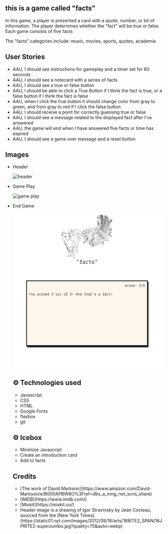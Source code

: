 ## this is a game called "facts"

<p> In this game, a player is presented a card with a quote, number, or bit of information. The player determines whether the "fact" will be true or false. Each game consists of five facts </p>

<p> The "facts" categories include: music, movies, sports, quotes, academia</p>




## User Stories
<ul>
<li>AAU, I should see instructions for gameplay and a timer set for 60 seconds</li>
<li>AAU, I should see a notecard with a series of facts</li>
<li>AAU, I should see a true or false button</li>
<li>AAU, I should be able to click a True Button if I think the fact is true, or a false button if I think the fact is false</li>
<li>AAU, when I click the true button it should change color from gray to green, and from gray to red if I click the false button</li>
<li>AAU, I should receive a point for correctly guessing true or false</li>
<li>AAU, I should see a message related to the displayed fact after I've answered</li>
<li>AAU, the game will end when I have answered five facts or time has expired</li>
<li>AAU, I should see a game over message and a reset button</li>
</ul>

## Images
<ul>
  <li>Header 

  ![header](/images/header.png)
  <li>Game Play

  ![game play](/images/pythagoras.png)

  <li>End Game 

  ![end](images/end.png)

## ⚙ Technologies used
<ul>
  <li>Javascript</li>
  <li>CSS</li>
  <li>HTML</li>
  <li>Google Fonts</li>
  <li>flexbox</li>
  <li>git</li>
</ul>

## ⚙ Icebox
<ul>
<li>Minimize Javascript 
<li>Create an introduction card
<li>Add to facts
</ul>

## Credits
<ul>
<li>[The work of David Markson](https://www.amazon.com/David-Markson/e/B000APBW8O%3Fref=dbs_a_mng_rwt_scns_share)
<li>[IMDB](https://www.imdb.com/)
<li>[Mixkit](https://mixkit.co/)
<li>Header image is a drawing of Igor Stravinsky by Jean Cocteau, sourced from the [New York Times](https://static01.nyt.com/images/2012/09/16/arts/16RITE2_SPAN/16JPRITE2-superJumbo.jpg?quality=75&auto=webp)
